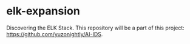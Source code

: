 # elk-expansion
Discovering the ELK Stack. This repository will be a part of this project: https://github.com/yuzonightly/AI-IDS.
